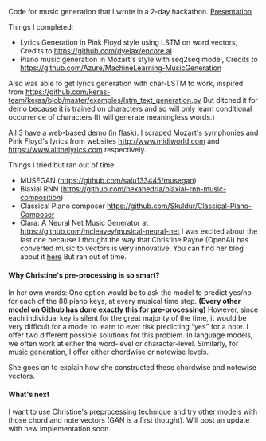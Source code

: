 
Code for music generation that I wrote in a 2-day hackathon.
[Presentation](https://github.com/piyush-kgp/Music-Generation-with-AI/blob/master/Music%20generation%20with%20AI.pdf)


Things I completed:
- Lyrics Generation in Pink Floyd style using LSTM on word vectors,
Credits to <https://github.com/dyelax/encore.ai>
- Piano music generation in Mozart's style with seq2seq model, Credits to <https://github.com/Azure/MachineLearning-MusicGeneration>

Also was able to get lyrics generation with char-LSTM to work, inspired from <https://github.com/keras-team/keras/blob/master/examples/lstm_text_generation.py>
But ditched it for demo because it is trained on characters and so will only learn conditional occurrence of characters (It will generate meaningless words.)

All 3 have a web-based demo (in flask). I scraped Mozart's symphonies and Pink Floyd's lyrics from websites <http://www.midiworld.com> and <https://www.allthelyrics.com> respectively.


Things I tried but ran out of time:
- MUSEGAN (<https://github.com/salu133445/musegan>)
- Biaxial RNN (<https://github.com/hexahedria/biaxial-rnn-music-composition>)
- Classical Piano composer <https://github.com/Skuldur/Classical-Piano-Composer>
- Clara: A Neural Net Music Generator at <https://github.com/mcleavey/musical-neural-net>
I was excited about the last one because I thought the way that Christine Payne (OpenAI) has converted music to vectors is very innovative.
 You can find her blog about it [here](http://christinemcleavey.com/clara-a-neural-net-music-generator)
 But ran out of time.

#### Why Christine's pre-processing is so smart?
In her own words:
One option would be to ask the model to predict yes/no for each of the 88 piano keys, at every musical time step.
<b>(Every other model on Github has done exactly this for pre-processing)</b>
However, since each individual key is silent for the great majority of the time, it would be very difficult for a model to learn to ever risk predicting “yes” for a note. I offer two different possible solutions for this problem. In language models, we often work at either the word-level or character-level. Similarly, for music generation, I offer either chordwise or notewise levels.

She goes on to explain how she constructed these chordwise and notewise vectors.


#### What's next
I want to use Christine's preprocessing technique and try other models with those chord and note vectors (GAN is a first thought).
Will post an update with new implementation soon.
